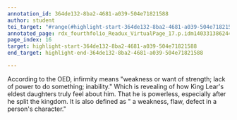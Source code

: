 ```yaml
---
annotation_id: 364de132-8ba2-4681-a039-504e71821588
author: student
tei_target: "#range(#highlight-start-364de132-8ba2-4681-a039-504e71821588, #highlight-end-364de132-8ba2-4681-a039-504e71821588)"
annotated_page: rdx_fourthfolio_Readux_VirtualPage_17.p.idm140331386244432
page_index: 16
target: highlight-start-364de132-8ba2-4681-a039-504e71821588
end_target: highlight-end-364de132-8ba2-4681-a039-504e71821588

---
```

According to the OED, infirmity means "weakness or want of strength; lack of power to do something; inability." Which is revealing of how King Lear's eldest daughters truly feel about him. That he is powerless, especially after he split the kingdom. It is also defined as " a weakness, flaw, defect in a person's character."